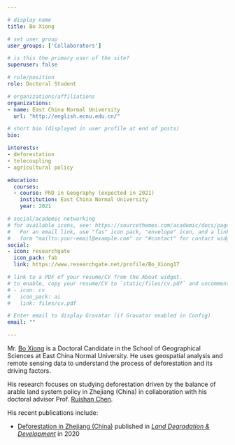```yaml
---

# display name
title: Bo Xiong

# set user group
user_groups: ['Collaborators']

# is this the primary user of the site?
superuser: false

# role/position
role: Doctoral Student

# organizations/affiliations
organizations:
- name: East China Normal University
  url: "http://english.ecnu.edu.cn/"

# short bio (displayed in user profile at end of posts)
bio:  

interests:
- deforestation
- telecoupling
- agricultural policy

education:
  courses:
  - course: PhD in Geography (expected in 2021)
    institution: East China Normal University
    year: 2021

# social/academic networking
# for available icons, see: https://sourcethemes.com/academic/docs/page-builder/#icons
#   For an email link, use "fas" icon pack, "envelope" icon, and a link in the
#   form "mailto:your-email@example.com" or "#contact" for contact widget.
social:
- icon: researchgate
  icon_pack: fab
  link: https://www.researchgate.net/profile/Bo_Xiong17

# link to a PDF of your resume/CV from the About widget.
# to enable, copy your resume/CV to `static/files/cv.pdf` and uncomment the lines below.
# - icon: cv
#   icon_pack: ai
#   link: files/cv.pdf

# Enter email to display Gravatar (if Gravatar enabled in Config)
email: ""

---
```


Mr. [Bo Xiong](https://www.researchgate.net/profile/Bo_Xiong17) is a Doctoral Candidate in the School of Geographical Sciences at East China Normal University. 
He uses geospatial analysis and remote sensing data to understand the process of deforestation and its driving factors.
<br>

His research focuses on studying deforestation driven by the balance of arable land system policy in Zhejiang (China) 
in collaboration with his doctoral advisor Prof. [Ruishan Chen](https://faculty.ecnu.edu.cn/_s33/crs/main.psp).
<br>

His recent publications include:
- [Deforestation in Zhejiang (China)](https://doi.org/10.1002/ldr.3563)
  published in [_Land Degradation & Development_](https://onlinelibrary.wiley.com/journal/1099145x) in 2020
<br>



